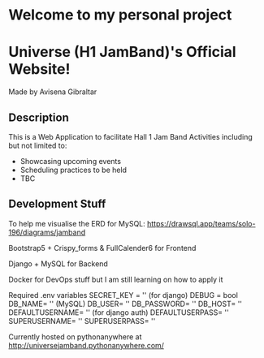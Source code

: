# Welcome to my personal project
# Universe (H1 JamBand)'s Official Website!
Made by Avisena Gibraltar

## Description
This is a Web Application to facilitate Hall 1 Jam Band Activities including but not limited to:
- Showcasing upcoming events
- Scheduling practices to be held
- TBC

## Development Stuff
To help me visualise the ERD for MySQL:
https://drawsql.app/teams/solo-196/diagrams/jamband

Bootstrap5 + Crispy_forms & FullCalender6 for Frontend

Django + MySQL for Backend

Docker for DevOps stuff but I am still learning on how to apply it

Required .env variables
SECRET_KEY = '' (for django)
DEBUG = bool
DB_NAME= '' (MySQL)
DB_USER= ''
DB_PASSWORD= ''
DB_HOST= ''
DEFAULTUSERNAME= '' (for django auth)
DEFAULTUSERPASS= '' 
SUPERUSERNAME= ''
SUPERUSERPASS= '' 

Currently hosted on pythonanywhere at
http://universejamband.pythonanywhere.com/
